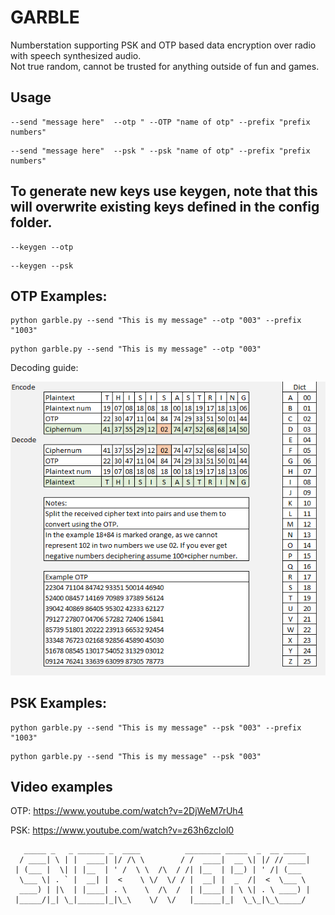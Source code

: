# GARBLE

Numberstation supporting PSK and OTP based data encryption over radio with speech synthesized audio.  
Not true random, cannot be trusted for anything outside of fun and games. 


## Usage  
```
--send "message here"  --otp " --OTP "name of otp" --prefix "prefix numbers"  
```
```
--send "message here"  --psk " --psk "name of otp" --prefix "prefix numbers"  
```

  
## To generate new keys use keygen, note that this will overwrite existing keys defined in the config folder.  
```
--keygen --otp  
```
```
--keygen --psk  
```  

   
   
## OTP Examples:
   ``` 
   python garble.py --send "This is my message" --otp "003" --prefix "1003"  
   ```
   ```
   python garble.py --send "This is my message" --otp "003"
   ```
   Decoding guide:
   
   ![alt text](https://github.com/skadakar/garble/blob/main/otp-manual.png?raw=true)
   

   
## PSK Examples:
   ```
   python garble.py --send "This is my message" --psk "003" --prefix "1003"  
   ```
   ```
   python garble.py --send "This is my message" --psk "003"
   ```
   
## Video examples   
   
   OTP: https://www.youtube.com/watch?v=2DjWeM7rUh4
   
   PSK: https://www.youtube.com/watch?v=z63h6zclol0
   
   
   
   
   
   
   
   
   

```
   _____ _   _ ______ _  ____          ________ _____  _  __ _____ 
  / ____| \ | |  ____| |/ /\ \        / /  ____|  __ \| |/ // ____|
 | (___ |  \| | |__  | ' /  \ \  /\  / /| |__  | |__) | ' /| (___  
  \___ \| . ` |  __| |  <    \ \/  \/ / |  __| |  _  /|  <  \___ \ 
  ____) | |\  | |____| . \    \  /\  /  | |____| | \ \| . \ ____) |
 |_____/|_| \_|______|_|\_\    \/  \/   |______|_|  \_\_|\_\_____/ 
```
